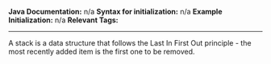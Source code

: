 
**Java Documentation:** n/a
**Syntax for initialization:** n/a
**Example Initialization:** n/a
**Relevant Tags:** 

-----

A stack is a data structure that follows the Last In First Out principle - the most recently added item is the first one to be removed.
